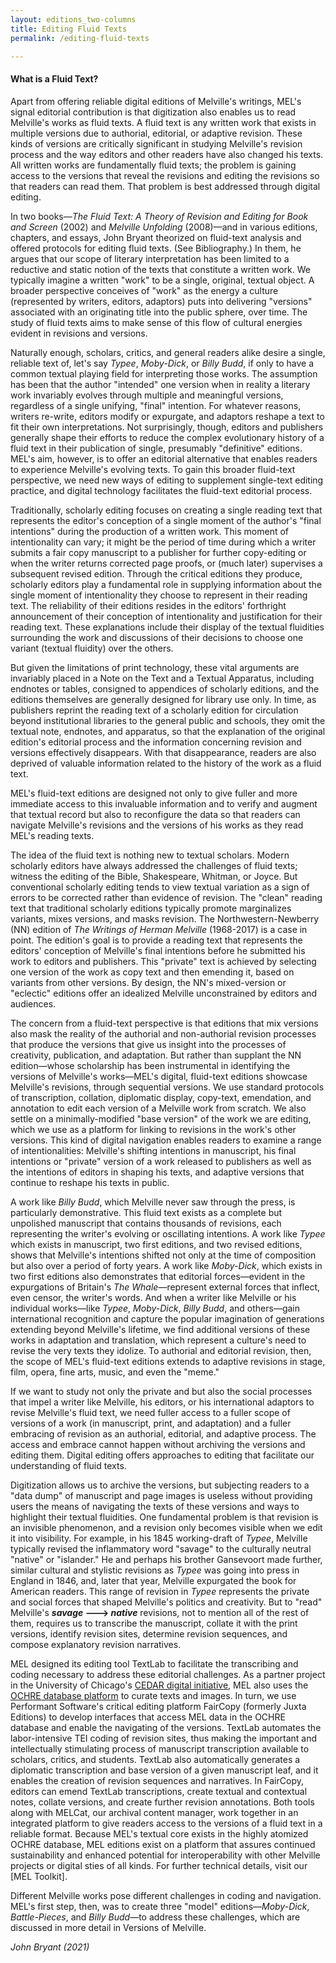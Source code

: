 ```yaml
---
layout: editions_two-columns
title: Editing Fluid Texts
permalink: /editing-fluid-texts

---
```


#### What is a Fluid Text?

Apart from offering reliable digital editions of Melville's writings,
MEL's signal editorial contribution is that digitization also enables us
to read Melville's works as fluid texts. A fluid text is any written
work that exists in multiple versions due to authorial, editorial, or
adaptive revision. These kinds of versions are critically significant in
studying Melville's revision process and the way editors and other
readers have also changed his texts. All written works are fundamentally
fluid texts; the problem is gaining access to the versions that reveal
the revisions and editing the revisions so that readers can read them.
That problem is best addressed through digital editing.

In two books—*The Fluid Text: A Theory of Revision and Editing for
Book and Screen* (2002) and *Melville Unfolding* (2008)—and in various
editions, chapters, and essays, John Bryant theorized on fluid-text
analysis and offered protocols for editing fluid texts. (See
Bibliography.) In them, he argues that our scope of literary
interpretation has been limited to a reductive and static notion of the
texts that constitute a written work. We typically imagine a written
"work" to be a single, original, textual object. A broader perspective
conceives of "work" as the energy a culture (represented by writers,
editors, adaptors) puts into delivering "versions" associated with an
originating title into the public sphere, over time. The study of fluid
texts aims to make sense of this flow of cultural energies evident in
revisions and versions.

Naturally enough, scholars, critics, and general readers alike desire a
single, reliable text of, let's say *Typee*, *Moby-Dick*, or *Billy
Budd*, if only to have a common textual playing field for interpreting
those works. The assumption has been that the author "intended" one
version when in reality a literary work invariably evolves through
multiple and meaningful versions, regardless of a single unifying, "final" intention. For whatever reasons, writers re-write, editors modify or expurgate, and adaptors reshape a text to fit their own interpretations. Not surprisingly,
though, editors and publishers generally shape their efforts to reduce
the complex evolutionary history of a fluid text in their publication of
single, presumably "definitive" editions. MEL's aim, however, is to
offer an editorial alternative that enables readers to experience
Melville's evolving texts. To gain this broader fluid-text perspective,
we need new ways of editing to supplement single-text editing practice,
and digital technology facilitates the fluid-text editorial process.

Traditionally, scholarly editing focuses on creating a single reading
text that represents the editor's conception of a single moment of the
author's "final intentions" during the production of a written work.
This moment of intentionality can vary; it might be the period of time
during which a writer submits a fair copy manuscript to a publisher for
further copy-editing or when the writer returns corrected page proofs,
or (much later) supervises a subsequent revised edition. Through the
critical editions they produce, scholarly editors play a fundamental
role in supplying information about the single moment of
intentionality they choose to represent in their reading text. The
reliability of their editions resides in the editors' forthright
announcement of their conception of intentionality and justification for
their reading text. These explanations include their display of the
textual fluidities surrounding the work and discussions of their
decisions to choose one variant (textual fluidity) over the others.

But given the limitations of print technology, these vital arguments are
invariably placed in a Note on the Text and a Textual Apparatus,
including endnotes or tables, consigned to appendices of scholarly
editions, and the editions themselves are generally designed for library
use only. In time, as publishers reprint the reading text of a scholarly
edition for circulation beyond institutional libraries to the general
public and schools, they omit the textual note, endnotes, and apparatus,
so that the explanation of the original edition's editorial process and the information concerning revision and versions effectively disappears. With that
disappearance, readers are also deprived of valuable information related
to the history of the work as a fluid text.

MEL's fluid-text editions are designed not only to give fuller and more
immediate access to this invaluable information and to verify and
augment that textual record but also to reconfigure the data so that
readers can navigate Melville's revisions and the versions of his works
as they read MEL's reading texts.

The idea of the fluid text is nothing new to textual scholars. Modern
scholarly editors have always addressed the challenges of fluid texts;
witness the editing of the Bible, Shakespeare, Whitman, or Joyce. But
conventional scholarly editing tends to view textual variation as a sign
of errors to be corrected rather than evidence of revision. The "clean"
reading text that traditional scholarly editions typically promote marginalizes
variants, mixes versions, and masks revision. The Northwestern-Newberry
(NN) edition of *The Writings of Herman Melville* (1968-2017) is a case
in point. The edition's goal is to provide a reading text that
represents the editors' conception of Melville's final intentions before
he submitted his work to editors and publishers. This "private" text is
achieved by selecting one version of the work as copy text and then
emending it, based on variants from other versions. By design, the NN's
mixed-version or "eclectic" editions offer an idealized Melville
unconstrained by editors and audiences.

The concern from a fluid-text perspective is that editions that mix
versions also mask the reality of the authorial and non-authorial
revision processes that produce the versions that give us insight into
the processes of creativity, publication, and adaptation. But rather
than supplant the NN edition—whose scholarship has been instrumental
in identifying the versions of Melville's works—MEL's digital,
fluid-text editions showcase Melville's revisions, through sequential versions. We use standard protocols of transcription, collation, diplomatic display,
copy-text, emendation, and annotation to edit each version of a Melville
work from scratch. We also settle on a minimally-modified "base version" of the work we are editing, which we use as a platform for linking to revisions in the work's other versions. This kind of digital navigation enables readers to examine a range of intentionalities: Melville's shifting intentions in manuscript,
his final intentions or "private" version of a work released to
publishers as well as the intentions of editors in shaping his texts,
and adaptive versions that continue to reshape his texts in public.

A work like *Billy Budd*, which Melville never saw through the press, is
particularly demonstrative. This fluid text exists as a complete but
unpolished manuscript that contains thousands of revisions, each
representing the writer's evolving or oscillating intentions. A work
like *Typee* which exists in manuscript, two first editions, and two
revised editions, shows that Melville's intentions shifted not only at
the time of composition but also over a period of forty years. A work
like *Moby-Dick*, which exists in two first editions also demonstrates
that editorial forces—evident in the expurgations of Britain's *The
Whale*—represent external forces that inflect, even censor, the
writer's words. And when a writer like Melville or his individual
works—like *Typee*, *Moby-Dick*, *Billy Budd*, and others—gain
international recognition and capture the popular imagination of
generations extending beyond Melville's lifetime, we find additional
versions of these works in adaptation and translation, which represent a
culture's need to revise the very texts they idolize. To authorial and
editorial revision, then, the scope of MEL's fluid-text editions extends
to adaptive revisions in stage, film, opera, fine arts, music, and even
the "meme."

If we want to study not only the private and but also the social
processes that impel a writer like Melville, his editors, or his
international adaptors to revise Melville's fluid text, we need fuller
access to a fuller scope of versions of a work (in manuscript, print,
and adaptation) and a fuller embracing of revision as an authorial,
editorial, and adaptive process. The access and embrace cannot happen
without archiving the versions and editing them. Digital editing offers
approaches to editing that facilitate our understanding of fluid texts.

Digitization allows us to archive the versions, but subjecting readers
to a "data dump" of manuscript and page images is useless without
providing users the means of navigating the texts of these versions and
ways to highlight their textual fluidities. One fundamental problem is
that revision is an invisible phenomenon, and a revision only becomes
visible when we edit it into visibility. For example, in his 1845
working-draft of *Typee*, Melville typically revised the inflammatory
word "savage" to the culturally neutral "native" or "islander." He and
perhaps his brother Gansevoort made further, similar cultural and
stylistic revisions as *Typee* was going into press in England in 1846,
and, later that year, Melville expurgated the book for American readers.
This range of revision in *Typee* represents the private and social
forces that shaped Melville's politics and creativity. But to "read"
Melville's ***savage* ---\> *native*** revisions, not to mention all of
the rest of them, requires us to transcribe the manuscript, collate it
with the print versions, identify revision sites, determine revision
sequences, and compose explanatory revision narratives.

MEL designed its editing tool TextLab to facilitate the transcribing and coding necessary to address these editorial challenges. As a partner project in the University of Chicago's [CEDAR digital initiative](https://voices.uchicago.edu/cedar/), MEL also uses the [OCHRE database platform](https://oi.uchicago.edu/research/ochre-data-service) to curate texts and images. In turn, we use Performant Software's critical editing platform FairCopy (formerly Juxta Editions) to develop interfaces that access MEL data in the OCHRE database and enable the navigating of the versions. TextLab automates the labor-intensive TEI coding of revision sites, thus making the important and intellectually stimulating process of manuscript transcription available to scholars, critics, and students. TextLab also automatically generates a diplomatic transcription and base version of a given manuscript leaf, and it enables the creation of revision sequences and narratives. In FairCopy, editors can emend TextLab transcriptions,
create textual and contextual notes, collate versions, and create
further revision annotations. Both tools along with MELCat, our archival
content manager, work together in an integrated platform to give readers access to the versions of a fluid text in a reliable format. Because MEL's textual
core exists in the highly atomized OCHRE database, MEL editions exist on
a platform that assures continued sustainability and enhanced potential
for interoperability with other Melville projects or digital sties of all kinds. For further technical details, visit our [MEL Toolkit].

Different Melville works pose different challenges in coding and
navigation. MEL's first step, then, was to create three "model"
editions—*Moby-Dick*, *Battle-Pieces*, and *Billy Budd*—to address
these challenges, which are discussed in more detail in Versions of
Melville.

_John Bryant (2021)_
